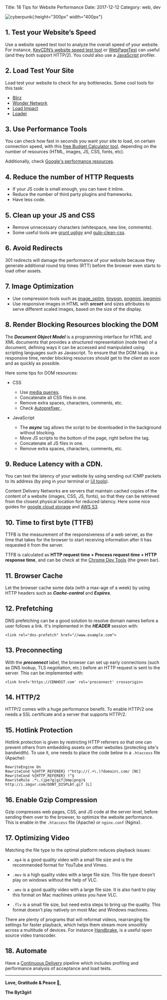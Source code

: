 Title: 18 Tips for Website Performance
Date: 2017-12-12
Category: web, dev

![cyberpunk](./cyberpunk/16.jpg){:height="300px" width="400px"}


## 1. Test your Website’s Speed

Use a website speed test tool to analyze the overall speed of your website. For instance, [KeyCDN’s website speed test tool](https://tools.keycdn.com/speed) or [WebPageTest](http://www.webpagetest.org/) can useful (and they both support HTTP/2). You could also use a [JavaScript](https://www.ej-technologies.com/products/jprofiler/overview.html) profiler.


## 2. Load Test Your Site
Load test your website to check for any bottlenecks. Some cool tools for this task:

* [Blirz](https://www.blitz.io/)
* [Wonder Network](https://wondernetwork.com/loadtesting)
* [Load Impact](https://loadimpact.com/)
* [Loader](https://loader.io/)


## 3. Use Performance Tools


You can check how fast in seconds you want your site to load, on certain connection speed, with this [free Budget Calculator tool](http://www.performancebudget.io/), depending on the number of resources (HTML, images, JS, CSS, fonts, etc).

Additionally, check [Google's performance resources](https://developers.google.com/speed/).



## 4. Reduce the number of HTTP Requests

* If your JS code is small enough, you can have it inline.
* Reduce the number of third party plugins and frameworks.
* Have less code.


## 5. Clean up your JS and CSS

* Remove unnecessary characters (whitespace, new line, comments).
* Some useful tools are [grunt ugligy](https://www.npmjs.com/package/gulp-uglify) and [gulp-clean-css](https://www.npmjs.com/package/gulp-clean-css).

## 6.  Avoid Redirects

301 redirects will damage the performance of your website because they generate additional round trip times (RTT) before the browser even starts to load other assets.


## 7. Image Optimization

* Use compression tools such as [image_optim](https://github.com/toy/image_optim), [tinypgn](https://tinypng.com/), [pngmini](https://pngmini.com/), [jpegmini](https://www.jpegmini.com).
* Use responsive images in HTML with ***srcset*** and sizes attributes to serve different scaled images, based on the size of the display.


## 8.  Render Blocking Resources blocking the DOM

The ***Document Object Model*** is a programming interface for HTML and XML documents that provides a structured representation (node tree) of a document, defining ways it can be accessed and manipulated using scripting languages such as Javascript. To ensure that the DOM loads in a responsive time, render blocking resources should get to the client as soon and as quickly as possible.

Here some tips for DOM resources:

* CSS
    * Use [media queries](https://developers.google.com/web/fundamentals/performance/critical-rendering-path).
    * Concatenate all CSS files in one.
    * Remove extra spaces, characters, comments, etc.
    * Check [Autoprefixer ](https://github.com/postcss/autoprefixer).

* JavaScript
    * The ***async*** tag allows the script to be downloaded in the background without blocking.
    * Move JS scripts to the bottom of the page, right before the </body> tag.
    * Concatenate all JS files in one.
    * Remove extra spaces, characters, comments, etc.


## 9. Reduce Latency with a CDN.

You can test the latency of your website by using sending out ICMP packets to its address (by ping in your terminal or [UI tools](https://tools.keycdn.com/ping)).

Content Delivery Networks are servers that maintain cached copies of the content of a website (images, CSS, JS, fonts), so that they can be retrieved from the closest physical location for reduced latency. Here some nice guides for [google cloud storage](https://www.keycdn.com/support/google-cloud-storage-cdn-integration/) and [AWS S3](https://www.keycdn.com/support/aws-s3-cdn-integration/).


## 10. Time to first byte (TTFB)

TTFB is the measurement of the responsiveness of a web server, as the time that takes for the browser to start receiving information after it has requested it from the server.

TTFB is calculated as **HTTP request time + Process request time + HTTP response time**, and can be check at the [Chrome Dev Tools](https://developers.google.com/web/tools/chrome-devtools/) (the green bar).


## 11. Browser Cache

Let the browser cache some data (with a max-age of a week) by using HTTP headers such as ***Cache-control*** and ***Expires***.


## 12. Prefetching

DNS prefetching can be a good solution to resolve domain names before a user follows a link. It's implemented in the ***HEADER*** session with:

```
<link rel="dns-prefetch" href="//www.example.com">
```

## 13. Preconnecting

With the ***preconnect*** label, the browser can set up early connections (such as DNS lookup, TLS negotiation, etc.) before an HTTP request is sent to the server. This can be implemented with:

```
<link href='https://CDNHOST.com' rel='preconnect' crossorigin>
```

## 14. HTTP/2

HTTP/2 comes with a huge performance benefit. To enable HTTP/2 one needs a SSL certificate and a server that supports HTTP/2.

## 15. Hotlink Protection

Hotlink protection is given by restricting HTTP referrers so that one can prevent others from embedding assets on other websites (protecting site's bandwidth). To use it, one needs to place the code below in a `.htaccess` file (Apache):

```
RewriteEngine On
RewriteCond %{HTTP_REFERER} !^http://(.+\.)?domain\.com/ [NC]
RewriteCond %{HTTP_REFERER} !^$
RewriteRule .*\.(jpe?g|gif|bmp|png)$ http://i.imgur.com/DONT_DISPLAY.gif [L]
```

## 16. Enable Gzip Compression

Gzip compresses web pages, CSS, and JS code at the server level, before sending them over to the browser, to optimize the website performance. This is enable in the `.htaccess` file (Apache) or `nginx.conf` (Nginx).



## 17. Optimizing Video


Matching the file type to the optimal platform reduces playback issues:

* `.mp4` is a good quality video with a small file size and is the recommended format for YouTube and Vimeo.

* `.mov` is a high quality video with a large file size. This file type doesn't play on windows without the help of VLC.

* `.wmv` is a good quality video with a large file size. It is also hard to play this format on Mac machines unless you have VLC.

* `.flv` is a small file size, but need extra steps to bring up the quality. This format doesn’t play natively on most Mac and Windows machines.

There are plenty of programs that will reformat videos, rearranging file settings for faster playback, which helps them stream more smoothly across a multitude of devices. For instance [Handbrake](https://handbrake.fr/), is a useful open source video transcoder.


## 18. Automate

Have a [Continuous Delivery](https://en.wikipedia.org/wiki/Continuous_delivery) pipeline which includes profiling and performance analysis of acceptance and load tests.


----

**Love, Gratitude & Peace 🌺,**

**The Byt3girl**